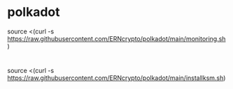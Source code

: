 # polkadot
source <(curl -s https://raw.githubusercontent.com/ERNcrypto/polkadot/main/monitoring.sh)
#



source <(curl -s https://raw.githubusercontent.com/ERNcrypto/polkadot/main/installksm.sh)
